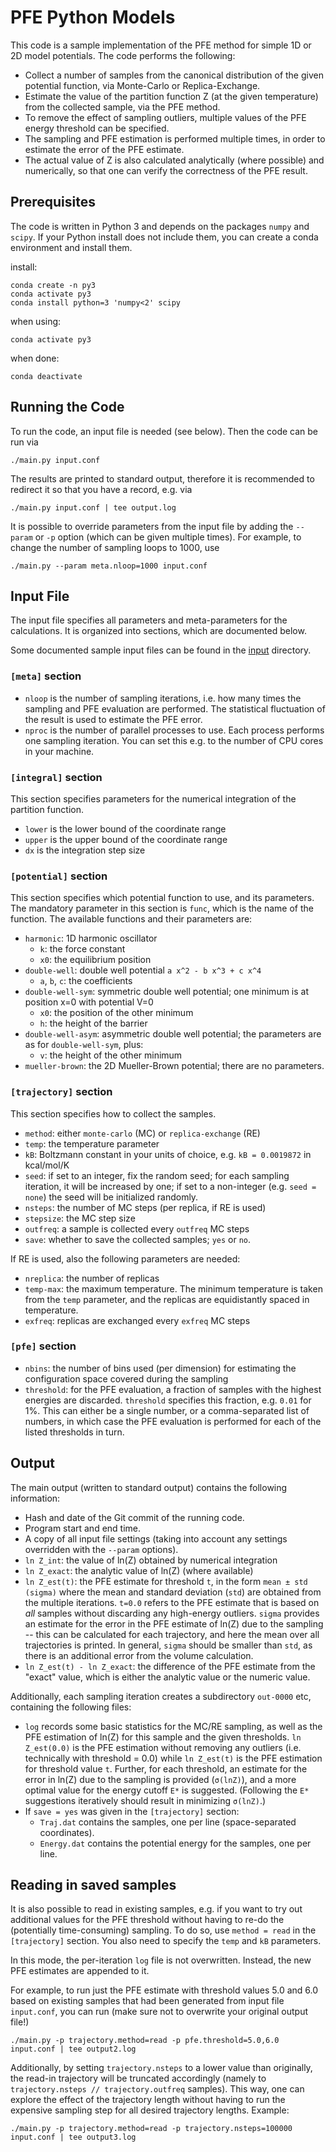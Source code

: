 # PFE Python Models

This code is a sample implementation of the PFE method for simple
1D or 2D model potentials.  The code performs the following:

- Collect a number of samples from the canonical distribution of
  the given potential function, via Monte-Carlo or Replica-Exchange.
- Estimate the value of the partition function Z (at the given
  temperature) from the collected sample, via the PFE method.
- To remove the effect of sampling outliers, multiple values of
  the PFE energy threshold can be specified.
- The sampling and PFE estimation is performed multiple times,
  in order to estimate the error of the PFE estimate.
- The actual value of Z is also calculated analytically (where
  possible) and numerically, so that one can verify the correctness
  of the PFE result.


## Prerequisites

The code is written in Python 3 and depends on the packages `numpy`
and `scipy`.  If your Python install does not include them, you can
create a conda environment and install them.

install:

    conda create -n py3
    conda activate py3
    conda install python=3 'numpy<2' scipy


when using:

    conda activate py3

when done:

    conda deactivate

## Running the Code

To run the code, an input file is needed (see below). Then the
code can be run via

    ./main.py input.conf

The results are printed to standard output, therefore it is recommended
to redirect it so that you have a record, e.g. via

    ./main.py input.conf | tee output.log

It is possible to override parameters from the input file by adding
the `--param` or `-p` option (which can be given multiple times).
For example, to change the number of sampling loops to 1000, use

    ./main.py --param meta.nloop=1000 input.conf


## Input File

The input file specifies all parameters and meta-parameters for the
calculations. It is organized into sections, which are documented below.

Some documented sample input files can be found in the [input](./input/)
directory.

### `[meta]` section

* `nloop` is the number of sampling iterations, i.e. how many times the
  sampling and PFE evaluation are performed.  The statistical fluctuation
  of the result is used to estimate the PFE error.
* `nproc` is the number of parallel processes to use. Each process
  performs one sampling iteration. You can set this e.g. to the number
  of CPU cores in your machine.

### `[integral]` section

This section specifies parameters for the numerical integration of
the partition function.

* `lower` is the lower bound of the coordinate range
* `upper` is the upper bound of the coordinate range
* `dx` is the integration step size

### `[potential]` section

This section specifies which potential function to use, and its parameters.
The mandatory parameter in this section is `func`, which is the name of
the function.  The available functions and their parameters are:

* `harmonic`: 1D harmonic oscillator
  * `k`: the force constant
  * `x0`: the equilibrium position
* `double-well`: double well potential `a x^2 - b x^3 + c x^4`
  * `a`, `b`, `c`: the coefficients
* `double-well-sym`: symmetric double well potential; one minimum is at position x=0 with potential V=0
  * `x0`: the position of the other minimum
  * `h`: the height of the barrier
* `double-well-asym`: asymmetric double well potential; the parameters are as for `double-well-sym`, plus:
  * `v`: the height of the other minimum
* `mueller-brown`: the 2D Mueller-Brown potential; there are no parameters.


### `[trajectory]` section

This section specifies how to collect the samples.

* `method`: either `monte-carlo` (MC) or `replica-exchange` (RE)
* `temp`: the temperature parameter
* `kB`: Boltzmann constant in your units of choice, e.g. `kB = 0.0019872` in kcal/mol/K
* `seed`: if set to an integer, fix the random seed; for each sampling iteration, it will
   be increased by one; if set to a non-integer (e.g. `seed = none`) the seed will be
   initialized randomly.
* `nsteps`: the number of MC steps (per replica, if RE is used)
* `stepsize`: the MC step size
* `outfreq`: a sample is collected every `outfreq` MC steps
* `save`: whether to save the collected samples; `yes` or `no`.

If RE is used, also the following parameters are needed:

* `nreplica`: the number of replicas
* `temp-max`: the maximum temperature. The minimum temperature is taken from the `temp`
  parameter, and the replicas are equidistantly spaced in temperature.
* `exfreq`: replicas are exchanged every `exfreq` MC steps


### `[pfe]` section

* `nbins`: the number of bins used (per dimension) for estimating the configuration
  space covered during the sampling
* `threshold`: for the PFE evaluation, a fraction of samples with the highest energies
  are discarded. `threshold` specifies this fraction, e.g. `0.01` for 1%.
  This can either be a single number, or a comma-separated list of numbers, in
  which case the PFE evaluation is performed for each of the listed thresholds in turn.


## Output

The main output (written to standard output) contains the following information:

* Hash and date of the Git commit of the running code.
* Program start and end time.
* A copy of all input file settings (taking into account any settings
  overridden with the `--param` options).
* `ln Z_int`: the value of ln(Z) obtained by numerical integration
* `ln Z_exact`: the analytic value of ln(Z) (where available)
* `ln Z_est(t)`: the PFE estimate for threshold `t`, in the form `mean ± std (sigma)`
   where the mean and standard deviation (`std`) are obtained from the multiple
   iterations.  `t=0.0` refers to the PFE estimate that is based on *all*
   samples without discarding any high-energy outliers.  `sigma` provides an estimate
   for the error in the PFE estimate of ln(Z) due to the sampling -- this can be
   calculated for each trajectory, and here the mean over all trajectories is printed.
   In general, `sigma` should be smaller than `std`, as there is an additional error
   from the volume calculation.
* `ln Z_est(t) - ln Z_exact`: the difference of the PFE estimate from the "exact" value,
  which is either the analytic value or the numeric value.

Additionally, each sampling iteration creates a subdirectory `out-0000` etc,
containing the following files:

* `log` records some basic statistics for the MC/RE sampling, as well as the PFE
  estimation of ln(Z) for this sample and the given thresholds. `ln Z_est(0.0)` is the PFE
  estimation without removing any outliers (i.e. technically with threshold = 0.0)
  while `ln Z_est(t)` is the PFE estimation for threshold value `t`.
  Further, for each threshold, an estimate for the error in ln(Z) due to the sampling
  is provided (`σ(lnZ)`), and a more optimal value for the energy cutoff `E*` is
  suggested.  (Following the `E*` suggestions iteratively should result in minimizing
  `σ(lnZ)`.)
* If `save = yes` was given in the `[trajectory]` section:
  * `Traj.dat` contains the samples, one per line (space-separated coordinates).
  * `Energy.dat` contains the potential energy for the samples, one per line.

## Reading in saved samples

It is also possible to read in existing samples, e.g. if you want to try out
additional values for the PFE threshold without having to re-do the
(potentially time-consuming) sampling.  To do so, use `method = read` in
the `[trajectory]` section. You also need to specify the `temp` and `kB` parameters.

In this mode, the per-iteration `log` file is not overwritten. Instead, the
new PFE estimates are appended to it.

For example, to run just the PFE estimate with threshold values 5.0 and 6.0
based on existing samples that had been generated from input file `input.conf`,
you can run (make sure not to overwrite your original output file!)

    ./main.py -p trajectory.method=read -p pfe.threshold=5.0,6.0 input.conf | tee output2.log

Additionally, by setting `trajectory.nsteps` to a lower value than originally,
the read-in trajectory will be truncated accordingly (namely to
`trajectory.nsteps // trajectory.outfreq` samples). This way, one can explore
the effect of the trajectory length without having to run the expensive sampling
step for all desired trajectory lengths. Example:

    ./main.py -p trajectory.method=read -p trajectory.nsteps=100000 input.conf | tee output3.log

